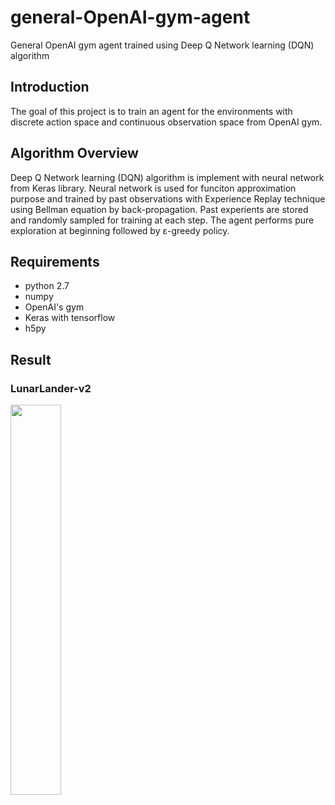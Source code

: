 # general-OpenAI-gym-agent
General OpenAI gym agent trained using Deep Q Network learning (DQN) algorithm 

## Introduction
The goal of this project is to train an agent for the environments with discrete action space and continuous observation space from OpenAI gym.

## Algorithm Overview
Deep Q Network learning (DQN) algorithm is implement with neural network from Keras library. Neural network is used for funciton approximation purpose and trained by past observations with Experience Replay technique using Bellman equation by back-propagation. Past experients are stored and randomly sampled for training at each step. The agent performs pure exploration at beginning followed by ε-greedy policy.

## Requirements
* python 2.7
* numpy
* OpenAI's gym
* Keras with tensorflow
* h5py

## Result 
### LunarLander-v2

<img src="https://github.com/vivianhylee/general-OpenAI-gym-agent/blob/master/trained%20agent/LunarLander-v2_video.gif" width="40%" />


